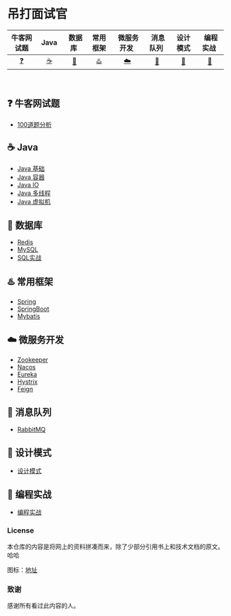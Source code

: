 # 吊打面试官

| 牛客网试题 | &nbsp;Java&nbsp; | &nbsp;数据库&nbsp; | 常用框架 | &nbsp;微服务开发&nbsp;|&nbsp;消息队列&nbsp;|  设计模式 | &nbsp;编程实战&nbsp; | 
| :------:| :------: | :------: | :------: | :------: | :------: | :------: | :------: |
| [:question:](#question-牛客网试题) | [:coffee:](#coffee-java) | [:floppy_disk:](#floppy_disk-数据库) | [:hotsprings:](#hotsprings-常用框架) |[:cloud:](#cloud-微服务开发) | [:rabbit:](#rabbit-消息队列) | [:gun:](#gun-设计模式) | [:bear:](#bear-编程实战) |
<br>

## :question: 牛客网试题

- [100道题分析](https://github.com/robert202003/Java-Notes/blob/master/docs/examination.md)

## :coffee: Java

- [Java 基础](https://github.com/robert202003/Java-Notes/blob/master/docs/java/basic.md)
- [Java 容器](https://github.com/robert202003/Java-Notes/blob/master/docs/java/collections.md)
- [Java IO](https://github.com/robert202003/Java-Notes/blob/master/docs/java/io.md)
- [Java 多线程](https://github.com/robert202003/Java-Notes/blob/master/docs/java/multi-thread.md)
- [Java 虚拟机](https://github.com/robert202003/Java-Notes/blob/master/docs/java/jvm.md)

## :floppy_disk: 数据库

- [Redis](https://github.com/robert202003/Java-Notes/blob/master/docs/batabase/redis.md)
- [MySQL](https://github.com/robert202003/Java-Notes/blob/master/docs/batabase/database.md)
- [SQL实战](https://github.com/robert202003/Java-Notes/blob/master/docs/batabase/SQL.md)

## :hotsprings: 常用框架

- [Spring](https://github.com/robert202003/Java-Notes/blob/master/docs/framework/spring.md)
- [SpringBoot](https://github.com/robert202003/Java-Notes/blob/master/docs/framework/springboot.md)
- [Mybatis](https://github.com/robert202003/Java-Notes/blob/master/docs/framework/mybatis.md)

## :cloud: 微服务开发

- [Zookeeper](https://github.com/robert202003/Java-Notes/blob/master/docs/system-design/zookeeper.md)
- [Nacos](https://github.com/robert202003/Java-Notes/blob/master/docs/system-design/nacos.md)
- [Eureka](https://github.com/robert202003/Java-Notes/blob/master/docs/system-design/eureka.md)
- [Hystrix](https://github.com/robert202003/Java-Notes/blob/master/docs/system-design/hystrix.md)
- [Feign](https://github.com/robert202003/Java-Notes/blob/master/docs/system-design/feign.md)

## :rabbit: 消息队列

- [RabbitMQ](https://github.com/robert202003/Java-Notes/blob/master/docs/rabbit.md)

## :gun: 设计模式

- [设计模式](https://github.com/robert202003/Java-Notes/blob/master/docs/design-pattern.md)

## :bear: 编程实战

- [编程实战](https://github.com/robert202003/Java-Notes/blob/master/docs/practice.md)

### License

本仓库的内容是将网上的资料拼凑而来，除了少部分引用书上和技术文档的原文。哈哈

图标：[地址](https://www.webfx.com/tools/emoji-cheat-sheet/)

### 致谢

感谢所有看过此内容的人。

